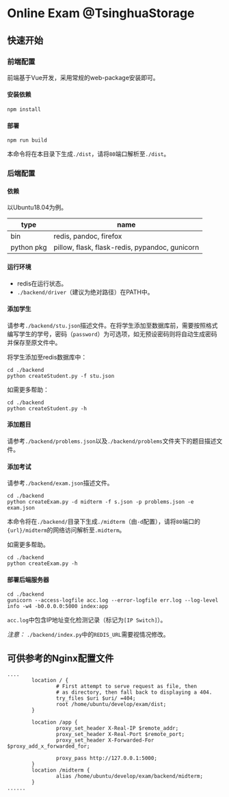 # Online Exam @TsinghuaStorage


## 快速开始
### 前端配置
前端基于Vue开发，采用常规的web-package安装即可。
#### 安装依赖
```
npm install
```
#### 部署
```
npm run build
```
本命令将在本目录下生成`./dist`，请将`80`端口解析至`./dist`。

### 后端配置

#### 依赖
以Ubuntu18.04为例。

| type | name |
| --- | --- |
| bin | redis, pandoc, firefox |
| python pkg | pillow, flask, flask-redis, pypandoc, gunicorn |

#### 运行环境
- redis在运行状态。
- `./backend/driver`（建议为绝对路径）在PATH中。

#### 添加学生
请参考`./backend/stu.json`描述文件。在将学生添加至数据库前，需要按照格式编写学生的学号，密码（`password`）为可选项，如无预设密码则将自动生成密码并保存至原文件中。

将学生添加至redis数据库中：
```
cd ./backend
python createStudent.py -f stu.json
```

如需更多帮助：
```
cd ./backend
python createStudent.py -h
```

#### 添加题目
请参考`./backend/problems.json`以及`./backend/problems`文件夹下的题目描述文件。

#### 添加考试
请参考`./backend/exam.json`描述文件。
```
cd ./backend
python createExam.py -d midterm -f s.json -p problems.json -e exam.json
```
本命令将在`./backend/`目录下生成`./midterm`（由`-d`配置），请将`80`端口的`{url}/midterm`的网络访问解析至`.midterm`。

如需更多帮助。
```
cd ./backend
python createExam.py -h
```

#### 部署后端服务器
```
cd ./backend
gunicorn --access-logfile acc.log --error-logfile err.log --log-level info -w4 -b0.0.0.0:5000 index:app
```
`acc.log`中包含IP地址变化检测记录（标记为`[IP Switch]`）。

*注意：*
`./backend/index.py`中的`REDIS_URL`需要视情况修改。


## 可供参考的Nginx配置文件

```
....
        location / {
                # First attempt to serve request as file, then
                # as directory, then fall back to displaying a 404.
                try_files $uri $uri/ =404;
                root /home/ubuntu/develop/exam/dist;
        }

        location /app {
                proxy_set_header X-Real-IP $remote_addr;
                proxy_set_header X-Real-Port $remote_port;
                proxy_set_header X-Forwarded-For $proxy_add_x_forwarded_for;

                proxy_pass http://127.0.0.1:5000;
        }
        location /midterm {
                alias /home/ubuntu/develop/exam/backend/midterm;
        }
......
```
